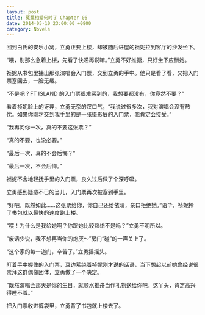 ```yaml
---
layout: post
title: 冤冤相爱何时了 Chapter 06
date: 2014-05-10 23:00:00 +0800
category: Novels
---
```

回到白氏的安乐小窝，立勇正要上楼，却被随后进屋的祯妮拉到客厅的沙发坐下。

“喂，别那么急着上楼，先看了快递再说嘛。”立勇不好推搪，只好坐下应酬她。

祯妮从书包里抽出那张演唱会入门票，交到立勇的手中。他只是看了看，又把入门票塞回去，一脸无趣。

“不是吧？FT ISLAND 的入门票很难买到的，我想要都没有，你竟然不要？”

看着祯妮脸上的讶异，立勇无奈的叹口气，“我说过很多次，我对演唱会没有热忱。如果你刚才交到我手里的是一张摄影展的入门票，我肯定会接受。”

“我再问你一次，真的不要这张票？”

“真的不要，也没必要。”

“最后一次，真的不会后悔？”

“最后一次，不会后悔。”

祯妮不舍地轻抚手里的入门票，良久过后做了个深呼吸。

立勇感到疑惑不已的当儿，入门票再次被塞到手里。

“好吧，既然如此……这张票给你，你自己还给依晴，亲口拒绝她。”语毕，祯妮拎了书包就以最快的速度跑上楼。

“喂！为什么是我给她啊？你跟她比较熟络不是吗？”立勇不明所以。

“废话少说，我不想再当你的炮灰～”房门“碰”的一声关上了。

“这个家的每一道门，辛苦了。”立勇摇摇头。

盯着手中握住的入门票，耳边萦绕着祯妮刚才说的话语，当下想起以前她曾经说很崇拜这群偶像团体，立勇做了一个决定。

“既然演唱会那天是你的生日，就顺水推舟当作礼物送给你吧。这丫头，肯定高兴得睡不着。”

把入门票收进裤袋里，立勇背了书包就上楼去了。
